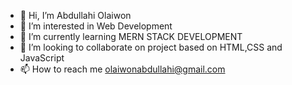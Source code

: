 - 👋 Hi, I’m Abdullahi Olaiwon
- 👀 I’m interested in Web Development
- 🌱 I’m currently learning MERN STACK DEVELOPMENT
- 💞️ I’m looking to collaborate on project based on HTML,CSS and JavaScript
- 📫 How to reach me olaiwonabdullahi@gmail.com

<!---
OlaiwonAbdullahi/OlaiwonAbdullahi is a ✨ special ✨ repository because its `README.md` (this file) appears on your GitHub profile.
You can click the Preview link to take a look at your changes.
--->
